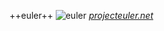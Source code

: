 ++euler++
![euler](https://projecteuler.net/images/euler_portrait.png)
[*projecteuler.net*](https://projecteuler.net)
